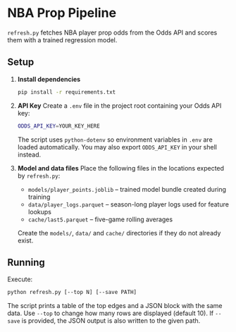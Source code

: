 # NBA Prop Pipeline

`refresh.py` fetches NBA player prop odds from the Odds API and scores them with a trained regression model.

## Setup

1. **Install dependencies**
   ```bash
   pip install -r requirements.txt
   ```

2. **API Key**
   Create a `.env` file in the project root containing your Odds API key:
   ```bash
   ODDS_API_KEY=YOUR_KEY_HERE
   ```
   The script uses `python-dotenv` so environment variables in `.env` are loaded automatically. You may also export `ODDS_API_KEY` in your shell instead.

3. **Model and data files**
   Place the following files in the locations expected by `refresh.py`:
   - `models/player_points.joblib` – trained model bundle created during training
   - `data/player_logs.parquet` – season-long player logs used for feature lookups
   - `cache/last5.parquet` – five-game rolling averages

   Create the `models/`, `data/` and `cache/` directories if they do not already exist.

## Running

Execute:
```bash
python refresh.py [--top N] [--save PATH]
```
The script prints a table of the top edges and a JSON block with the same data.
Use `--top` to change how many rows are displayed (default 10). If `--save` is
provided, the JSON output is also written to the given path.
